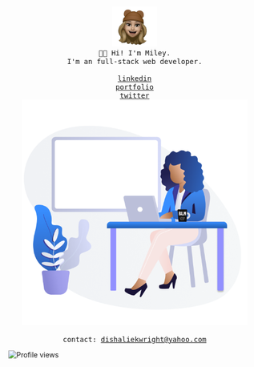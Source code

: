 <p align="center">
  <img src="./avatar.png" width="90px;">
  </br>
  <samp>
    👋🏽 Hi! I'm Miley.
    </br>
    I'm an full-stack web developer.
    <br/>
  </samp>
  </br>
  <a href="https://www.linkedin.com/in/mileywright" target="_blank"><samp>linkedin</samp></a>
  </br>
  <a href="http://mileywright.tech/" target="_blank"><samp>portfolio</samp></a>
  </br>
  <a href="https://twitter.com/miley_wright" target="_blank"><samp>twitter</samp></a>
  </br>
  </div>
  <img src="./woman-using-computer.png" width="450px">
  </br>
  </br>
  <samp>
      contact: <a href="mailto:dishaliekwright@yahoo.com">dishaliekwright@yahoo.com</a>
  </samp>
</p>

![Profile views](https://gpvc.arturio.dev/mileywright)
